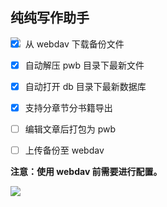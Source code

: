 ## 纯纯写作助手

<img  src="https://gitee.com/scueee/img/raw/master/picgo/Snipaste_2020-05-05_22-15-18.png" align='left'/>

- [x] 从 webdav 下载备份文件

- [x] 自动解压 pwb 目录下最新文件

- [x] 自动打开 db 目录下最新数据库

- [x] 支持分章节分书籍导出

- [ ] 编辑文章后打包为 pwb

- [ ] 上传备份至 webdav

**注意：使用 webdav 前需要进行配置。**

<img  src="https://gitee.com/scueee/img/raw/master/picgo/20200505222457.png" align='left'/>